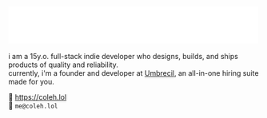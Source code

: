 <img src="https://raw.githubusercontent.com/colenh/colenh/main/wave.svg" alt=":wave: hi, i'm cole" />

i am a 15y.o. full-stack indie developer who designs, builds, and ships products of quality and reliability.  
currently, i'm a founder and developer at <a href="https://umbrecil.works">Umbrecil</a>, an all-in-one hiring suite made for you.

🔗 https://coleh.lol  
📧 `me@coleh.lol`
